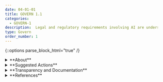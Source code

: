 ```yaml
---
date: 04-01-01
title: GOVERN 1.1
categories:
  - GOVERN-1
description:  Legal and regulatory requirements involving AI are understood, managed, and documented. 
type: Govern
order_number: 1
---
```

{::options parse_block_html="true" /}


<details>
<summary markdown="span">**About**</summary>
<br>
Many legal and regulatory considerations and requirements are applicable to AI systems. Some legal requirements can mandate (e.g., nondiscrimination, data privacy and security controls) documentation, disclosure, and increased AI system transparency. These requirements are complex and may not be applicable or differ across applications and contexts. 
 
For example, AI system testing processes for bias measurement, such as disparate treatment, are not applied uniformly within the legal context. Disparate treatment is broadly defined as a decision that treats an individual less favorably than similarly situated individuals because of a protected characteristic such as race, sex, or other trait. Modeling algorithms or debiasing techniques that rely on demographic information, may pose higher risks in regulated environments such as employment, credit, or housing, where disparate treatment is typically avoided.

Additionally, some intended users of AI systems may not have consistent or reliable access to fundamental internet technologies (a phenomenon widely described as the “digital divide”) or may experience difficulties interacting with AI systems due to disabilities or impairments. Such factors may mean different communities experience bias or other negative impacts when trying to access AI systems. Failure to address such design issues may pose legal risks, for example in employment related activities affecting persons with disabilities.
  
</details>

<details>
<summary markdown="span">**Suggested Actions**</summary>
* Maintain awareness of the legal and regulatory considerations and requirements specific to industry, sector, and business purpose, as well as the application context of the deployed AI system.
* Align risk management efforts with applicable legal standards.
* Maintain policies for training (and re-training) organizational staff about necessary legal or regulatory considerations that may impact AI-related design, development and deployment activities.

</details>

<details>
<summary markdown="span">**Transparency and Documentation**</summary>
<br>
**Organizations can document the following:**
- To what extent has the entity defined and documented the regulatory environment—including minimum requirements in laws and regulations?
- When assessing an AI system, has existing applicable legislation or regulatory guidance been reviewed, followed and documented?
- Has the system been reviewed for its compliance to relevant laws, regulations, standards, and guidance?

**AI Transparency Resources:**
<br>
GAO-21-519SP: AI Accountability Framework for Federal Agencies & Other Entities. [URL](https://www.gao.gov/products/gao-21-519sp)

</details>

<details>
<summary markdown="span">**References**</summary>
<br>
Andrew Smith, "Using Artificial Intelligence and Algorithms," FTC Business Blog (2020). [URL](https://www.ftc.gov/business-guidance/blog/2020/04/using-artificial-intelligence-and-algorithms)
 
Rebecca Kelly Slaughter, "Algorithms and Economic Justice," ISP Digital Future Whitepaper & YJoLT Special Publication (2021). [URL](https://law.yale.edu/sites/default/files/area/center/isp/documents/algorithms_and_economic_justice_master_final.pdf)
 
Patrick Hall, Benjamin Cox, Steven Dickerson, Arjun Ravi Kannan, Raghu Kulkarni, and Nicholas Schmidt, "A United States fair lending perspective on machine learning," Frontiers in Artificial Intelligence 4 (2021). [URL](https://www.frontiersin.org/articles/10.3389/frai.2021.695301/full)

AI Hiring Tools and the Law, Partnership on Employment & Accessible Technology (PEAT, peatworks.org). [URL](https://www.peatworks.org/ai-disability-inclusion-toolkit/ai-hiring-tools-and-the-law/)
</details>
